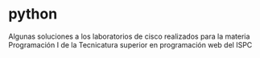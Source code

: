 # python

Algunas soluciones a los laboratorios de cisco realizados para la materia Programación I de la Tecnicatura superior en programación web del ISPC
